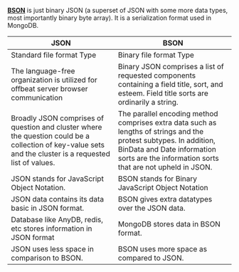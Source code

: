 [**BSON**](https://www.geeksforgeeks.org/what-is-bson/) is just binary JSON (a superset of JSON with some more data types, most importantly binary byte array). It is a serialization format used in MongoDB.

| JSON                                                                                                                                                     | BSON                                                                                                                                                                                                          |
| -------------------------------------------------------------------------------------------------------------------------------------------------------- | ------------------------------------------------------------------------------------------------------------------------------------------------------------------------------------------------------------- |
| Standard file format Type                                                                                                                                | Binary file format Type                                                                                                                                                                                       |
| The language-free organization is utilized for offbeat server browser communication                                                                      | Binary JSON comprises a list of requested components containing a field title, sort, and esteem. Field title sorts are ordinarily a string.                                                                   |
| Broadly JSON comprises of question and cluster where the question could be a collection of key-value sets and the cluster is a requested list of values. | The parallel encoding method comprises extra data such as lengths of strings and the protest subtypes. In addition, BinData and Date information sorts are the information sorts that are not upheld in JSON. |
| JSON stands for JavaScript Object Notation.                                                                                                              | BSON stands for Binary JavaScript Object Notation                                                                                                                                                             |
| JSON data contains its data basic in JSON format.                                                                                                        | BSON gives extra datatypes over the JSON data.                                                                                                                                                                |
| Database like AnyDB, redis, etc stores information in JSON format                                                                                        | MongoDB stores data in BSON format.                                                                                                                                                                           |
| JSON uses less space in comparison to BSON.                                                                                                              | BSON uses more space as compared to JSON.                                                                                                                                                                                                              |
